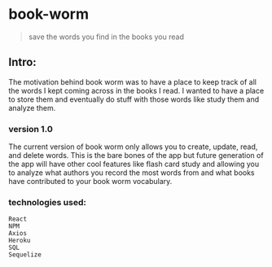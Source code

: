 # book-worm

> save the words you find in the books you read

## Intro:

The motivation behind book worm was to have a place to keep track of all the words I kept coming across in the books I read. I wanted to have a place to store them and eventually do stuff with those words like study them and analyze them.

### version 1.0

The current version of book worm only allows you to create, update, read, and delete words. This is the bare bones of the app but future generation of the app will have other cool features like flash card study and allowing you to analyze what authors you record the most words from and what books have contributed to your book worm vocabulary.

### technologies used:

```
React
NPM
Axios
Heroku
SQL
Sequelize
```
